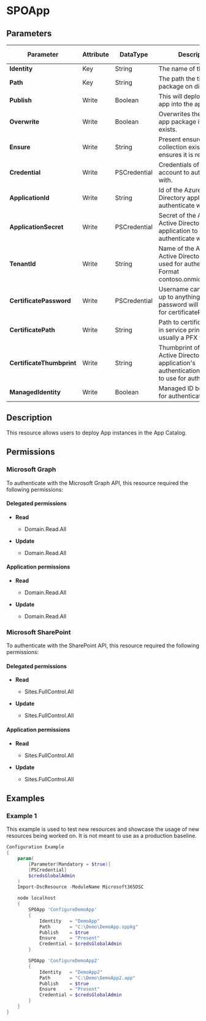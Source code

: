 ﻿# SPOApp

## Parameters

| Parameter | Attribute | DataType | Description | Allowed Values |
| --- | --- | --- | --- | --- |
| **Identity** | Key | String | The name of the App. | |
| **Path** | Key | String | The path the the app package on disk. | |
| **Publish** | Write | Boolean | This will deploy/trust an app into the app catalog. | |
| **Overwrite** | Write | Boolean | Overwrites the existing app package if it already exists. | |
| **Ensure** | Write | String | Present ensures the site collection exists, absent ensures it is removed | `Present`, `Absent` |
| **Credential** | Write | PSCredential | Credentials of the account to authenticate with. | |
| **ApplicationId** | Write | String | Id of the Azure Active Directory application to authenticate with. | |
| **ApplicationSecret** | Write | PSCredential | Secret of the Azure Active Directory application to authenticate with. | |
| **TenantId** | Write | String | Name of the Azure Active Directory tenant used for authentication. Format contoso.onmicrosoft.com | |
| **CertificatePassword** | Write | PSCredential | Username can be made up to anything but password will be used for certificatePassword | |
| **CertificatePath** | Write | String | Path to certificate used in service principal usually a PFX file. | |
| **CertificateThumbprint** | Write | String | Thumbprint of the Azure Active Directory application's authentication certificate to use for authentication. | |
| **ManagedIdentity** | Write | Boolean | Managed ID being used for authentication. | |

## Description

This resource allows users to deploy App instances in the
App Catalog.

## Permissions

### Microsoft Graph

To authenticate with the Microsoft Graph API, this resource required the following permissions:

#### Delegated permissions

- **Read**

    - Domain.Read.All

- **Update**

    - Domain.Read.All

#### Application permissions

- **Read**

    - Domain.Read.All

- **Update**

    - Domain.Read.All

### Microsoft SharePoint

To authenticate with the SharePoint API, this resource required the following permissions:

#### Delegated permissions

- **Read**

    - Sites.FullControl.All

- **Update**

    - Sites.FullControl.All

#### Application permissions

- **Read**

    - Sites.FullControl.All

- **Update**

    - Sites.FullControl.All

## Examples

### Example 1

This example is used to test new resources and showcase the usage of new resources being worked on.
It is not meant to use as a production baseline.

```powershell
Configuration Example
{
    param(
        [Parameter(Mandatory = $true)]
        [PSCredential]
        $credsGlobalAdmin
    )
    Import-DscResource -ModuleName Microsoft365DSC

    node localhost
    {
        SPOApp 'ConfigureDemoApp'
        {
            Identity   = "DemoApp"
            Path       = "C:\Demo\DemoApp.sppkg"
            Publish    = $true
            Ensure     = "Present"
            Credential = $credsGlobalAdmin
        }

        SPOApp 'ConfigureDemoApp2'
        {
            Identity   = "DemoApp2"
            Path       = "C:\Demo\DemoApp2.app"
            Publish    = $true
            Ensure     = "Present"
            Credential = $credsGlobalAdmin
        }
    }
}
```


